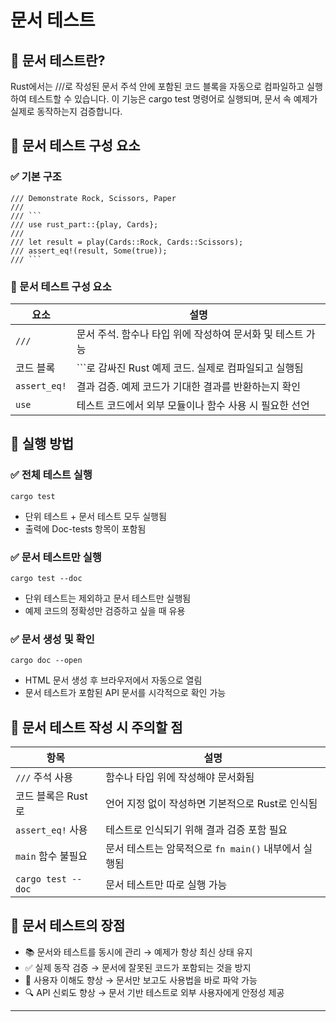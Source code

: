 # 문서 테스트

## 📘 문서 테스트란?
Rust에서는 ///로 작성된 문서 주석 안에 포함된 코드 블록을
자동으로 컴파일하고 실행하여 테스트할 수 있습니다.
이 기능은 cargo test 명령어로 실행되며, 문서 속 예제가 실제로 동작하는지 검증합니다.

## 🧩 문서 테스트 구성 요소
### ✅ 기본 구조
```
/// Demonstrate Rock, Scissors, Paper
///
/// ```
/// use rust_part::{play, Cards};
///
/// let result = play(Cards::Rock, Cards::Scissors);
/// assert_eq!(result, Some(true));
/// ```
```

### 📘 문서 테스트 구성 요소

| 요소          | 설명                                                   |
|---------------|--------------------------------------------------------|
| `///`         | 문서 주석. 함수나 타입 위에 작성하여 문서화 및 테스트 가능     |
| 코드 블록     | ```로 감싸진 Rust 예제 코드. 실제로 컴파일되고 실행됨         |
| `assert_eq!`  | 결과 검증. 예제 코드가 기대한 결과를 반환하는지 확인           |
| `use`         | 테스트 코드에서 외부 모듈이나 함수 사용 시 필요한 선언         |


## 🧪 실행 방법
### ✅ 전체 테스트 실행
```
cargo test
```

- 단위 테스트 + 문서 테스트 모두 실행됨
- 출력에 Doc-tests 항목이 포함됨

### ✅ 문서 테스트만 실행
```
cargo test --doc
```

- 단위 테스트는 제외하고 문서 테스트만 실행됨
- 예제 코드의 정확성만 검증하고 싶을 때 유용

### ✅ 문서 생성 및 확인
```
cargo doc --open
```

- HTML 문서 생성 후 브라우저에서 자동으로 열림
- 문서 테스트가 포함된 API 문서를 시각적으로 확인 가능

## 📌 문서 테스트 작성 시 주의할 점
| 항목               | 설명                                                                 |
|--------------------|----------------------------------------------------------------------|
| `///` 주석 사용     | 함수나 타입 위에 작성해야 문서화됨                                     |
| 코드 블록은 Rust로 | 언어 지정 없이 작성하면 기본적으로 Rust로 인식됨                        |
| `assert_eq!` 사용   | 테스트로 인식되기 위해 결과 검증 포함 필요                              |
| `main` 함수 불필요 | 문서 테스트는 암묵적으로 `fn main()` 내부에서 실행됨                     |
| `cargo test --doc` | 문서 테스트만 따로 실행 가능                                            |



## 🎯 문서 테스트의 장점
- 📚 문서와 테스트를 동시에 관리 → 예제가 항상 최신 상태 유지
- ✅ 실제 동작 검증 → 문서에 잘못된 코드가 포함되는 것을 방지
- 🧠 사용자 이해도 향상 → 문서만 보고도 사용법을 바로 파악 가능
- 🔍 API 신뢰도 향상 → 문서 기반 테스트로 외부 사용자에게 안정성 제공

---

